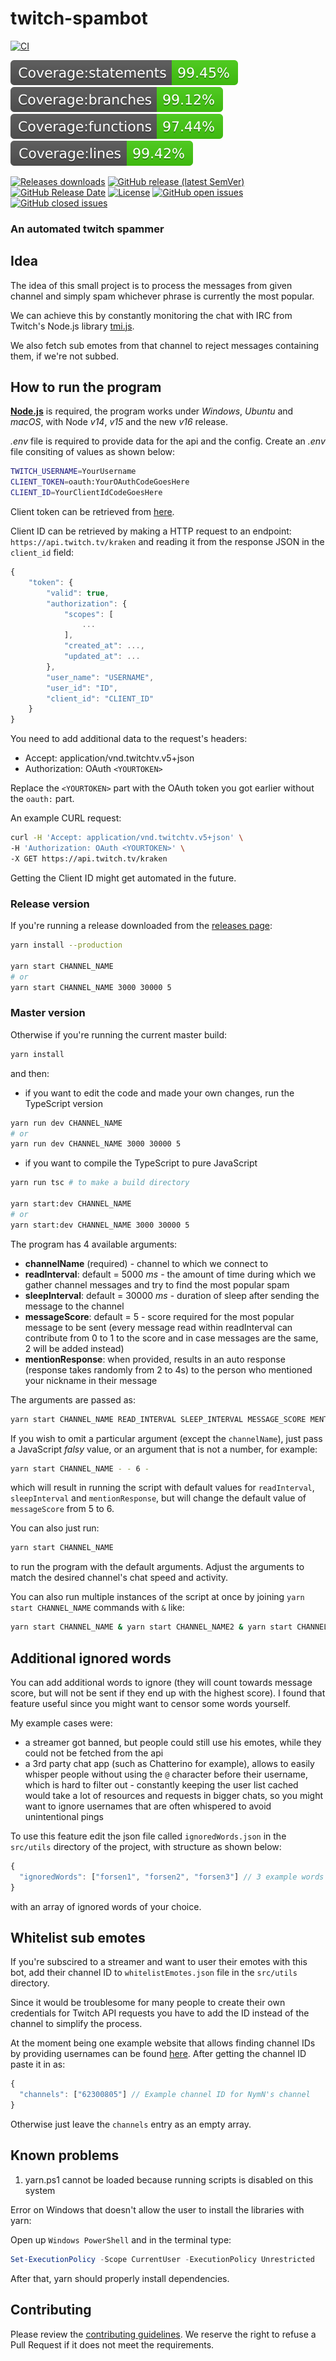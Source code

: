 # twitch-spambot

[![CI](https://github.com/FrozenTear7/twitch-spambot/actions/workflows/CI.yml/badge.svg?branch=master)](https://github.com/FrozenTear7/twitch-spambot/actions/workflows/CI.yml)

![Coverage - statements](./badges/badge-statements.svg)
![Coverage - branches](./badges/badge-branches.svg)
![Coverage - functions](./badges/badge-functions.svg)
![Coverage - lines](./badges/badge-lines.svg)

[![Releases downloads](https://img.shields.io/github/downloads/FrozenTear7/twitch-spambot/total)](https://github.com/FrozenTear7/twitch-spambot/releases)
[![GitHub release (latest SemVer)](https://img.shields.io/github/v/release/FrozenTear7/twitch-spambot)](https://github.com/FrozenTear7/twitch-spambot/releases)
[![GitHub Release Date](https://img.shields.io/github/release-date/FrozenTear7/twitch-spambot)](https://github.com/FrozenTear7/twitch-spambot/releases)
[![License](https://img.shields.io/github/license/FrozenTear7/twitch-spambot)](https://github.com/FrozenTear7/twitch-spambot/blob/master/LICENSE)
[![GitHub open issues](https://img.shields.io/github/issues-raw/FrozenTear7/twitch-spambot)](https://github.com/FrozenTear7/twitch-spambot/issues)
[![GitHub closed issues](https://img.shields.io/github/issues-closed-raw/FrozenTear7/twitch-spambot)](https://github.com/FrozenTear7/twitch-spambot/issues?q=is%3Aissue+is%3Aclosed)

### An automated twitch spammer

## Idea

The idea of this small project is to process the messages from given channel
and simply spam whichever phrase is currently the most popular.

We can achieve this by constantly monitoring the chat with IRC from Twitch's
Node.js library [tmi.js](https://github.com/tmijs).

We also fetch sub emotes from that channel to reject messages containing them,
if we're not subbed.

## How to run the program

[**Node.js**](https://nodejs.org/) is required, the program works under _Windows_, _Ubuntu_ and _macOS_, with Node _v14_, _v15_ and the new _v16_ release.

_.env_ file is required to provide data for the api and the config.
Create an _.env_ file consiting of values as shown below:

```bash
TWITCH_USERNAME=YourUsername
CLIENT_TOKEN=oauth:YourOAuthCodeGoesHere
CLIENT_ID=YourClientIdCodeGoesHere
```

Client token can be retrieved from [here](https://twitchapps.com/tmi/).

Client ID can be retrieved by making a HTTP request to an endpoint: `https://api.twitch.tv/kraken` and reading it from the response JSON in the `client_id` field:

```javascript
{
    "token": {
        "valid": true,
        "authorization": {
            "scopes": [
                ...
            ],
            "created_at": ...,
            "updated_at": ...
        },
        "user_name": "USERNAME",
        "user_id": "ID",
        "client_id": "CLIENT_ID"
    }
}
```

You need to add additional data to the request's headers:

- Accept: application/vnd.twitchtv.v5+json
- Authorization: OAuth `<YOURTOKEN>`

Replace the `<YOURTOKEN>` part with the OAuth token you got earlier without the `oauth:` part.

An example CURL request:

```bash
curl -H 'Accept: application/vnd.twitchtv.v5+json' \
-H 'Authorization: OAuth <YOURTOKEN>' \
-X GET https://api.twitch.tv/kraken
```

Getting the Client ID might get automated in the future.

### Release version

If you're running a release downloaded from the [releases page](https://github.com/FrozenTear7/twitch-spambot/releases):

```bash
yarn install --production

yarn start CHANNEL_NAME
# or
yarn start CHANNEL_NAME 3000 30000 5
```

### Master version

Otherwise if you're running the current master build:

```bash
yarn install
```

and then:

- if you want to edit the code and made your own changes, run the TypeScript version

```bash
yarn run dev CHANNEL_NAME
# or
yarn run dev CHANNEL_NAME 3000 30000 5
```

- if you want to compile the TypeScript to pure JavaScript

```bash
yarn run tsc # to make a build directory

yarn start:dev CHANNEL_NAME
# or
yarn start:dev CHANNEL_NAME 3000 30000 5
```

The program has 4 available arguments:

- **channelName** (required) - channel to which we connect to
- **readInterval**: default = 5000 _ms_ - the amount of time during which we gather channel messages and try to find the most popular spam
- **sleepInterval**: default = 30000 _ms_ - duration of sleep after sending the message to the channel
- **messageScore**: default = 5 - score required for the most popular message to be sent (every message read within readInterval can contribute from 0 to 1 to the score and in case messages are the same, 2 will be added instead)
- **mentionResponse**: when provided, results in an auto response (response takes randomly from 2 to 4s) to the person who mentioned your nickname in their message

The arguments are passed as:

```bash
yarn start CHANNEL_NAME READ_INTERVAL SLEEP_INTERVAL MESSAGE_SCORE MENTION_RESPONSE
```

If you wish to omit a particular argument (except the `channelName`), just pass a JavaScript _falsy_ value,
or an argument that is not a number, for example:

```bash
yarn start CHANNEL_NAME - - 6 -
```

which will result in running the script with default values for `readInterval`, `sleepInterval` and `mentionResponse`, but will change the default value of `messageScore` from 5 to 6.

You can also just run:

```bash
yarn start CHANNEL_NAME
```

to run the program with the default arguments.
Adjust the arguments to match the desired channel's chat speed and activity.

You can also run multiple instances of the script at once by joining `yarn start CHANNEL_NAME` commands with `&` like:

```bash
yarn start CHANNEL_NAME & yarn start CHANNEL_NAME2 & yarn start CHANNEL_NAME3
```

## Additional ignored words

You can add additional words to ignore (they will count towards message score, but will not be sent if they end up with the highest score).
I found that feature useful since you might want to censor some words yourself.

My example cases were:

- a streamer got banned, but people could still use his emotes, while they could not be fetched from the api
- a 3rd party chat app (such as Chatterino for example), allows to easily whisper people without using the `@` character before their username, which is hard to filter out - constantly keeping the user list cached would take a lot of resources and requests in bigger chats, so you might want to ignore usernames that are often whispered to avoid unintentional pings

To use this feature edit the json file called `ignoredWords.json` in the `src/utils` directory of the project, with structure as shown below:

```javascript
{
  "ignoredWords": ["forsen1", "forsen2", "forsen3"] // 3 example words to ignore
}
```

with an array of ignored words of your choice.

## Whitelist sub emotes

If you're subscired to a streamer and want to user their emotes with this bot, add their channel ID to `whitelistEmotes.json` file in the `src/utils` directory.

Since it would be troublesome for many people to create their own credentials for Twitch API requests you have to add the ID instead of the channel to simplify the process.

At the moment being one example website that allows finding channel IDs by providing usernames can be found [here](https://staging.streamweasels.com/support/convert-twitch-username-to-user-id/).
After getting the channel ID paste it in as:

```javascript
{
  "channels": ["62300805"] // Example channel ID for NymN's channel
}
```

Otherwise just leave the `channels` entry as an empty array.

## Known problems

1. yarn.ps1 cannot be loaded because running scripts is disabled on this system

Error on Windows that doesn't allow the user to install the libraries with yarn:

Open up `Windows PowerShell` and in the terminal type:

```powershell
Set-ExecutionPolicy -Scope CurrentUser -ExecutionPolicy Unrestricted
```

After that, yarn should properly install dependencies.

## Contributing

Please review the [contributing guidelines](https://github.com/FrozenTear7/twitch-spambot/blob/master/CONTRIBUTING.md). We reserve the right to refuse a Pull Request if it does not meet the requirements.

